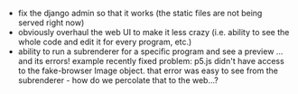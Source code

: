 - fix the django admin so that it works (the static files are not being served right now)
- obviously overhaul the web UI to make it less crazy (i.e. ability to see the whole code and edit it for every program, etc.)
- ability to run a subrenderer for a specific program and see a preview ... and its errors! example recently fixed problem: p5.js didn't have access to the fake-browser Image object. that error was easy to see from the subrenderer - how do we percolate that to the web...?
